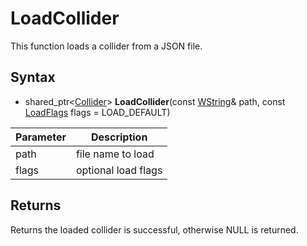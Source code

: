 # LoadCollider

This function loads a collider from a JSON file.

## Syntax

- shared_ptr<[Collider](Collider.md)> **LoadCollider**(const [WString](WString.md)& path, const [LoadFlags](Constants.md#LoadFlags) flags = LOAD_DEFAULT)

| Parameter | Description |
|---|---|
| path | file name to load |
| flags | optional load flags |

## Returns

Returns the loaded collider is successful, otherwise NULL is returned.
